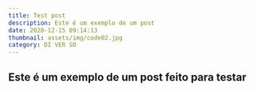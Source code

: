 ```yaml
---
title: Test post
description: Este é um exemplo de um post
date: 2020-12-15 09:14:13
thumbnail: assets/img/code02.jpg
category: DI VER SO
---
```

## Este é um exemplo de um post feito para testar
